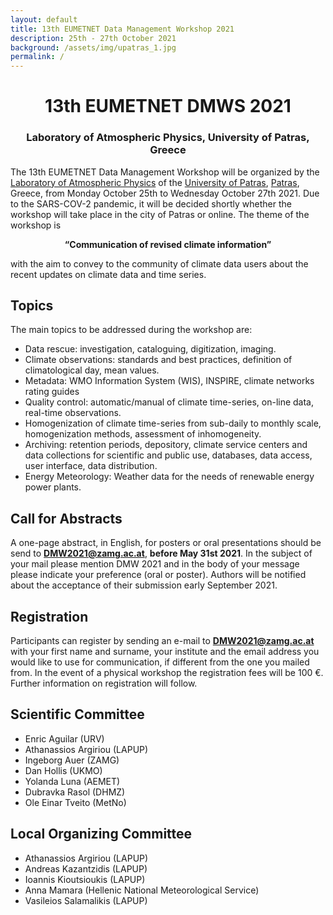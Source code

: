 ```yaml
---
layout: default
title: 13th EUMETNET Data Management Workshop 2021
description: 25th - 27th October 2021
background: /assets/img/upatras_1.jpg
permalink: /
---
```



<div align="center">
 <h1>13th EUMETNET DMWS 2021</h1>
<h3> Laboratory of Atmospheric Physics, University of Patras, Greece</h3>
</div>

The 13th EUMETNET Data Management Workshop will be organized by the [Laboratory of Atmospheric Physics](https://www.atmosphere-upatras.gr/en) of the [University of Patras](http://www.upatras.gr/en), [Patras](https://goo.gl/maps/KN76MsCq81KCduUy8), Greece, from Monday October 25th to Wednesday October 27th 2021. Due to the SARS-COV-2 pandemic, it will be decided shortly whether the workshop will take place in the city of Patras or online.
The theme of the workshop is
<div align="center">
<b>“Communication of revised climate information”</b>
</div>


 with the aim to convey to the community of climate data users about the recent updates on climate data and time series.

## Topics
The main topics to be addressed during the workshop are:
-	Data rescue: investigation, cataloguing, digitization, imaging.
-	Climate observations: standards and best practices, definition of climatological day, mean values.
-	Metadata: WMO Information System (WIS), INSPIRE, climate networks rating guides
-	Quality control: automatic/manual of climate time-series, on-line data, real-time observations.
-	Homogenization of climate time-series from sub-daily to monthly scale, homogenization methods, assessment of inhomogeneity.
-	Archiving: retention periods, depository, climate service centers and data collections for scientific and public use, databases, data access, user interface, data distribution.
-	Energy Meteorology: Weather data for the needs of renewable energy power plants.

## Call for Abstracts
A one-page abstract, in English, for posters or oral presentations should be send to **DMW2021@zamg.ac.at**, **before May 31st 2021**. In the subject of your mail please mention DMW 2021 and in the body of your message please indicate your preference (oral or poster). Authors will be notified about the acceptance of their submission early September 2021.

## Registration
Participants can register by sending an e-mail to **DMW2021@zamg.ac.at** with your first name and surname, your institute and the email address you would like to use for communication, if different from the one you mailed from. 
In the event of a physical workshop the registration fees will be 100 €. Further information on registration will follow.
 
## Scientific Committee
-	Enric Aguilar (URV)
-	Athanassios Argiriou (LAPUP)
-	Ingeborg Auer (ZAMG)
-	Dan Hollis (UKMO) 
-	Yolanda Luna (AEMET)
-	Dubravka Rasol (DHMZ)
-	Ole Einar Tveito (MetNo)

## Local Organizing Committee
-	Athanassios Argiriou (LAPUP)
-	Andreas Kazantzidis (LAPUP)
-	Ioannis Kioutsioukis (LAPUP)
-	Anna Mamara (Hellenic National Meteorological Service)
-	Vasileios Salamalikis (LAPUP)
